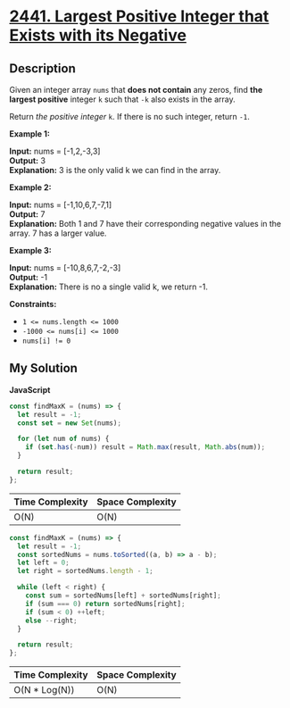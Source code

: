 # [2441. Largest Positive Integer that Exists with its Negative](https://leetcode.com/problems/largest-positive-integer-that-exists-with-its-negative)

## Description

Given an integer array `nums` that **does not contain** any zeros, find **the largest positive** integer `k` such that `-k` also exists in the array.

Return _the positive integer_ `k`. If there is no such integer, return `-1`.

**Example 1:**

**Input:** nums = \[-1,2,-3,3\]  
**Output:** 3  
**Explanation:** 3 is the only valid k we can find in the array.

**Example 2:**

**Input:** nums = \[-1,10,6,7,-7,1\]  
**Output:** 7  
**Explanation:** Both 1 and 7 have their corresponding negative values in the array. 7 has a larger value.

**Example 3:**

**Input:** nums = \[-10,8,6,7,-2,-3\]  
**Output:** -1  
**Explanation:** There is no a single valid k, we return -1.

**Constraints:**

- `1 <= nums.length <= 1000`
- `-1000 <= nums[i] <= 1000`
- `nums[i] != 0`

## My Solution

**JavaScript**

```js
const findMaxK = (nums) => {
  let result = -1;
  const set = new Set(nums);

  for (let num of nums) {
    if (set.has(-num)) result = Math.max(result, Math.abs(num));
  }

  return result;
};
```

| Time Complexity | Space Complexity |
| --------------- | ---------------- |
| O(N)            | O(N)             |

```js
const findMaxK = (nums) => {
  let result = -1;
  const sortedNums = nums.toSorted((a, b) => a - b);
  let left = 0;
  let right = sortedNums.length - 1;

  while (left < right) {
    const sum = sortedNums[left] + sortedNums[right];
    if (sum === 0) return sortedNums[right];
    if (sum < 0) ++left;
    else --right;
  }

  return result;
};
```

| Time Complexity | Space Complexity |
| --------------- | ---------------- |
| O(N \* Log(N))  | O(N)             |
